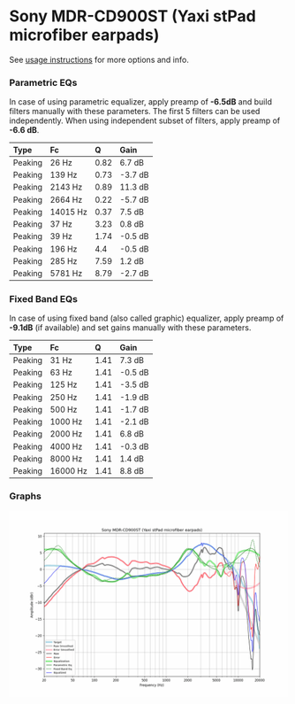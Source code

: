 # Sony MDR-CD900ST (Yaxi stPad microfiber earpads)
See [usage instructions](https://github.com/jaakkopasanen/AutoEq#usage) for more options and info.

### Parametric EQs
In case of using parametric equalizer, apply preamp of **-6.5dB** and build filters manually
with these parameters. The first 5 filters can be used independently.
When using independent subset of filters, apply preamp of **-6.6 dB**.

| Type    | Fc       |    Q | Gain    |
|:--------|:---------|:-----|:--------|
| Peaking | 26 Hz    | 0.82 | 6.7 dB  |
| Peaking | 139 Hz   | 0.73 | -3.7 dB |
| Peaking | 2143 Hz  | 0.89 | 11.3 dB |
| Peaking | 2664 Hz  | 0.22 | -5.7 dB |
| Peaking | 14015 Hz | 0.37 | 7.5 dB  |
| Peaking | 37 Hz    | 3.23 | 0.8 dB  |
| Peaking | 39 Hz    | 1.74 | -0.5 dB |
| Peaking | 196 Hz   | 4.4  | -0.5 dB |
| Peaking | 285 Hz   | 7.59 | 1.2 dB  |
| Peaking | 5781 Hz  | 8.79 | -2.7 dB |

### Fixed Band EQs
In case of using fixed band (also called graphic) equalizer, apply preamp of **-9.1dB**
(if available) and set gains manually with these parameters.

| Type    | Fc       |    Q | Gain    |
|:--------|:---------|:-----|:--------|
| Peaking | 31 Hz    | 1.41 | 7.3 dB  |
| Peaking | 63 Hz    | 1.41 | -0.5 dB |
| Peaking | 125 Hz   | 1.41 | -3.5 dB |
| Peaking | 250 Hz   | 1.41 | -1.9 dB |
| Peaking | 500 Hz   | 1.41 | -1.7 dB |
| Peaking | 1000 Hz  | 1.41 | -2.1 dB |
| Peaking | 2000 Hz  | 1.41 | 6.8 dB  |
| Peaking | 4000 Hz  | 1.41 | -0.3 dB |
| Peaking | 8000 Hz  | 1.41 | 1.4 dB  |
| Peaking | 16000 Hz | 1.41 | 8.8 dB  |

### Graphs
![](./Sony%20MDR-CD900ST%20(Yaxi%20stPad%20microfiber%20earpads).png)
